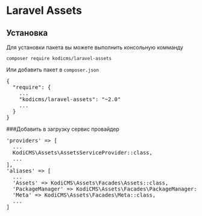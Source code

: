 # Laravel Assets

## Установка

Для установки пакета вы можете выполнить консольную комманду

`composer require kodicms/laravel-assets`

Или добавить пакет в `composer.json`
<pre>
{
  "require": {
    ...
    "kodicms/laravel-assets": "~2.0"
    ...
  }
}
</pre>

###Добавить в загрузку сервис провайдер
<pre>
'providers' => [
  ...
  KodiCMS\Assets\AssetsServiceProvider::class,
  ...
],
'aliases' => [
  ...
  'Assets' => KodiCMS\Assets\Facades\Assets::class,
  'PackageManager' => KodiCMS\Assets\Facades\PackageManager::class,
  'Meta' => KodiCMS\Assets\Facades\Meta::class,
  ...
]
</pre>